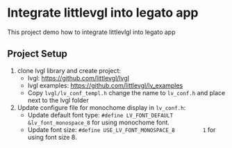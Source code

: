 # Integrate littlevgl into legato app
This project demo how to integrate littlevlgl into legato app

## Project Setup
1. clone lvgl library and create project:
    * lvgl: https://github.com/littlevgl/lvgl
    * lvgl examples: https://github.com/littlevgl/lv_examples
    * Copy `lvgl/lv_conf_templ.h` change the name to `lv_conf.h` and place next to the lvgl folder    
2. Update configure file for monochome display in `lv_conf.h`:
   * Update default font type: `#define LV_FONT_DEFAULT        &lv_font_monospace_8` for using monochome font.
   * Update font size: `#define USE_LV_FONT_MONOSPACE_8         1` for using font size 8.
